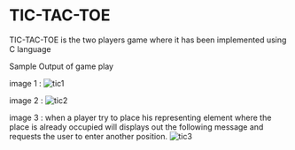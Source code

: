 # TIC-TAC-TOE
TIC-TAC-TOE  is the two players game where it  has been implemented using C language

Sample Output of game play 

image 1 :
![tic1](https://user-images.githubusercontent.com/112941218/230319060-8dced575-e995-486b-9f8f-314e9b75719a.png)

image 2 :
![tic2](https://user-images.githubusercontent.com/112941218/230319355-b42b295f-78ad-44b9-b791-7e7e2e376857.png)

image 3 : 
when a player try to place his representing element where the place is already occupied will displays out the following message and requests the user to enter another position.
![tic3](https://user-images.githubusercontent.com/112941218/230319840-8ee4f22f-043b-4814-849e-24a24a5defb0.png)
